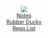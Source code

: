 <html>
<head>
  <meta charset="utf-8">
  <meta name="viewport" content="width=device-width, initial-scale=1.0">

  <link href="https://maxcdn.bootstrapcdn.com/font-awesome/4.7.0/css/font-awesome.min.css" rel="stylesheet" integrity="sha384-wvfXpqpZZVQGK6TAh5PVlGOfQNHSoD2xbE+QkPxCAFlNEevoEH3Sl0sibVcOQVnN" crossorigin="anonymous">
  <link rel="stylesheet" type="text/css" href="stylesheet.css">
  <link rel="stylesheet" type="text/css" href="responsive.css">
  <link rel="shortcut icon" href="favicon.ico" >

</head>
<body>
    <header>
      <div class="container">
        <div class="header-left">
          <img class="logo" src="https://avatars.githubusercontent.com/u/59506742?s=400&u=a5cf8db47dc51928ff5d736f391201f90ba7c75c&v=4">
        </div>
        <span class="fa fa-bars menu-icon"></span>
        <div class="header-right">
          <a href="#">Notes</a> <br>
          <a href="#">Rubber Ducky</a> <br>
          <a href="#">Repo List</a>
        </div>
      </div>
    </header>

    
  </body>
</html>
